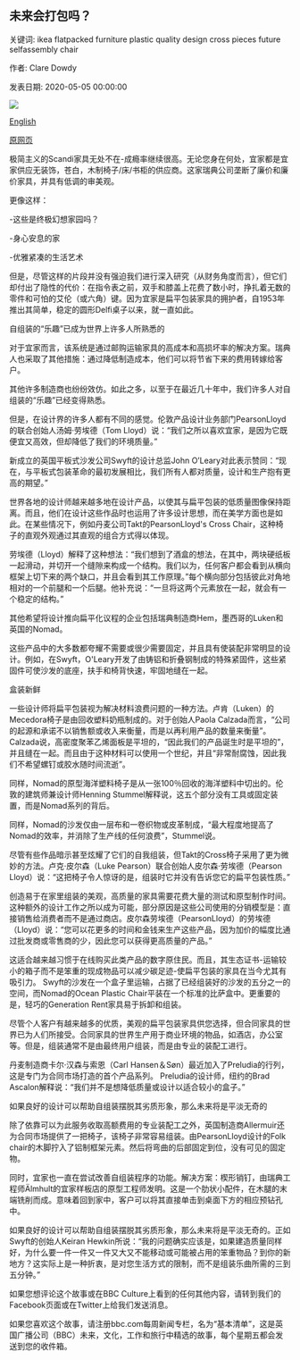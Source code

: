 ## 未来会打包吗？

关键词: ikea flatpacked furniture plastic quality design cross pieces future selfassembly chair

作者: Clare Dowdy

发表日期: 2020-05-05 00:00:00

![](https://ichef.bbci.co.uk/wwfeatures/live/624_351/images/live/p0/8c/9t/p08c9tnc.jpg)

[English](Is%20the%20future%20flat-packed%3F.md)

[原网页](https://www.bbc.com/culture/story/20200505-the-joy-and-pain-of-flat-packed-furniture)

极简主义的Scandi家具无处不在-成瘾率继续很高。无论您身在何处，宜家都是宜家供应无装饰，苍白，木制椅子/床/书柜的供应商。这家瑞典公司垄断了廉价和廉价家具，并具有低调的审美观。

更像这样：

-这些是终极幻想家园吗？

-身心安息的家

-优雅紧凑的生活艺术

但是，尽管这样的片段并没有强迫我们进行深入研究（从财务角度而言），但它们却付出了隐性的代价：在指令表之前，双手和膝盖上花费了数小时，挣扎着无数的零件和可怕的艾伦（或六角）键。因为宜家是扁平包装家具的拥护者，自1953年推出其简单，稳定的圆形Delfi桌子以来，就一直如此。

自组装的“乐趣”已成为世界上许多人所熟悉的

对于宜家而言，该系统是通过邮购运输家具的高成本和高损坏率的解决方案。瑞典人也采取了其他措施：通过降低制造成本，他们可以将节省下来的费用转嫁给客户。

其他许多制造商也纷纷效仿。如此之多，以至于在最近几十年中，我们许多人对自组装的“乐趣”已经变得熟悉。

但是，在设计界的许多人都有不同的感觉。伦敦产品设计业务部门PearsonLloyd的联合创始人汤姆·劳埃德（Tom Lloyd）说：“我们之所以喜欢宜家，是因为它既便宜又高效，但却降低了我们的环境质量。”

新成立的英国平板式沙发公司Swyft的设计总监John O’Leary对此表示赞同：“现在，与平板式包装革命的最初发展相比，我们所有人都对质量，设计和生产抱有更高的期望。”

世界各地的设计师越来越多地在设计产品，以使其与扁平包装的低质量图像保持距离。而且，他们在设计这些作品时也运用了许多设计思想，而在美学方面也是如此。在某些情况下，例如丹麦公司Takt的PearsonLloyd's Cross Chair，这种椅子的直观外观通过其直观的组合方式得以体现。

劳埃德（Lloyd）解释了这种想法：“我们想到了酒盒的想法，在其中，两块硬纸板一起滑动，并切开一个缝隙来构成一个结构。我们以为，任何客户都会看到从横向框架上切下来的两个缺口，并且会看到其工作原理。”每个横向部分包括彼此对角地相对的一个前腿和一个后腿。他补充说：“一旦将这两个元素放在一起，就会有一个稳定的结构。”

其他希望将设计推向扁平化议程的企业包括瑞典制造商Hem，墨西哥的Luken和英国的Nomad。

这些产品中的大多数都夸耀不需要或很少需要固定，并且具有使装配非常明显的设计。例如，在Swyft，O'Leary开发了由铸铝和折叠钢制成的特殊紧固件，这些紧固件可使沙发的底座，扶手和椅背快速，牢固地缝在一起。

盒装新鲜

一些设计师将扁平包装视为解决材料浪费问题的一种方法。卢肯（Luken）的Mecedora椅子是由回收塑料奶瓶制成的。对于创始人Paola Calzada而言，“公司的起源和承诺不以销售额或收入来衡量，而是以再利用产品的数量来衡量”。 Calzada说，高密度聚苯乙烯面板是平坦的，“因此我们的产品诞生时是平坦的”，并且缝在一起。而且由于这种材料可以使用一个世纪，并且“非常耐腐蚀，因此我们不希望螺钉或胶水随时间流逝”。

同样，Nomad的原型海洋塑料椅子是从一张100％回收的海洋塑料中切出的。伦敦的建筑师兼设计师Henning Stummel解释说，这五个部分没有工具或固定装置，而是Nomad系列的背后。

同样，Nomad的沙发仅由一层布和一卷织物或皮革制成，“最大程度地提高了Nomad的效率，并消除了生产线的任何浪费”，Stummel说。

尽管有些作品暗示甚至炫耀了它们的自我组装，但Takt的Cross椅子采用了更为微妙的方法。卢克·皮尔森（Luke Pearson）联合创始人皮尔森·劳埃德（Pearson Lloyd）说：“这把椅子令人惊讶的是，组装时它并没有告诉您它的扁平包装性质。”

创造易于在家里组装的美观，高质量的家具需要花费大量的测试和原型制作时间。这种额外的设计工作之所以成为可能，部分原因是这些公司使用的分销模型是：直接销售给消费者而不是通过商店。皮尔森劳埃德（PearsonLloyd）的劳埃德（Lloyd）说：“您可以花更多的时间和金钱来生产这些产品，因为加价的幅度比通过批发商或零售商的少，因此您可以获得更高质量的产品。”

这适合越来越习惯于在线购买此类产品的数字原住民。而且，其生态证书-运输较小的箱子而不是笨重的现成物品可以减少碳足迹-使扁平包装的家具在当今尤其有吸引力。 Swyft的沙发在一个盒子里运输，占据了已经组装好的沙发的五分之一的空间，而Nomad的Ocean Plastic Chair平装在一个标准的比萨盒中。更重要的是，轻巧的Generation Rent家具易于拆卸和组装。

尽管个人客户有越来越多的优质，美观的扁平包装家具供您选择，但合同家具的世界已为人们所接受。合同家具的世界生产用于商业环境的物品，如酒店，办公室等。但是，组装通常不是由最终用户组装，而是由专业的装配工进行。

丹麦制造商卡尔·汉森与索恩（Carl Hansen＆Søn）最近加入了Preludia的行列，这是专门为合同市场打造的首个产品系列。 Preludia的设计师，纽约的Brad Ascalon解释说：“我们并不是想降低质量或设计以适合较小的盒子。”

如果良好的设计可以帮助自组装摆脱其劣质形象，那么未来将是平淡无奇的

除了依靠可以为此服务收取高额费用的专业装配工之外，英国制造商Allermuir还为合同市场提供了一把椅子，该椅子非常容易组装。由PearsonLloyd设计的Folk chair的木脚拧入了铝制框架元素。然后将弯曲的后部固定到位，没有可见的固定物。

同时，宜家也一直在尝试改善自组装程序的功能。解决方案：楔形销钉，由瑞典工程师Älmhult的宜家样板店的原型工程师发明。这是一个肋状小配件，在木腿的末端铣削而成。意味着回到家中，客户可以将其直接单击到桌面下方的相应预钻孔中。

如果良好的设计可以帮助自组装摆脱其劣质形象，那么未来将是平淡无奇的。正如Swyft的创始人Keiran Hewkin所说：“我的问题确实应该是，如果建造质量同样好，为什么要一件一件又一件又大又不能移动或可能被占用的笨重物品？到你的新地方？这实际上是一种折衷，是对您生活方式的限制，而不是组装乐曲所需的三到五分钟。”

如果您想评论这个故事或在BBC Culture上看到的任何其他内容，请转到我们的Facebook页面或在Twitter上给我们发送消息。

如果您喜欢这个故事，请注册bbc.com每周新闻专栏，名为“基本清单”，这是英国广播公司（BBC）未来，文化，工作和旅行中精选的故事，每个星期五都会发送到您的收件箱。